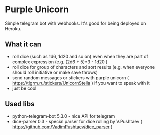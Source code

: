# Purple Unicorn
Simple telegram bot with webhooks. It's good for being deployed on Heroku.

## What it can
* roll dice (such as 1d6, 1d20 and so on) even when they are part of complex expression (e.g. (2d6 + 5)*3 - 1d20 )
* roll dice for group of characters and sort results (e.g. when everyone should roll initiative or make save throws)
* send random messages or stickers with purple unicorn ( https://tlgrm.ru/stickers/UnicornStella ) if you want to speak with it
* just be cool

## Used libs
* python-telegram-bot 5.3.0 - nice API for telegram
* dice-parser 0.3 - special parser for dice rolling by V.Pushtaev ( https://github.com/VadimPushtaev/dice_parser )

